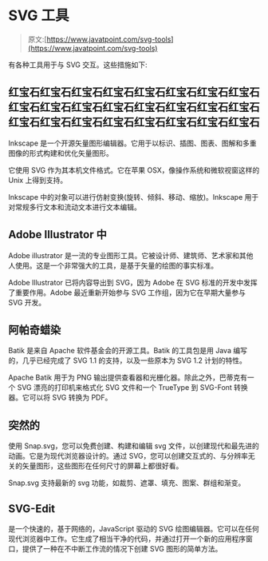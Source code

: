 # SVG 工具

> 原文:[https://www.javatpoint.com/svg-tools](https://www.javatpoint.com/svg-tools)

有各种工具用于与 SVG 交互。这些措施如下:

## 红宝石红宝石红宝石红宝石红宝石红宝石红宝石红宝石红宝石红宝石红宝石红宝石红宝石红宝石红宝石红宝石红宝石红宝石红宝石红宝石红宝石红宝石红宝石红宝石

Inkscape 是一个开源矢量图形编辑器。它用于以标识、插图、图表、图解和多重图像的形式构建和优化矢量图形。

它使用 SVG 作为其本机文件格式。它在苹果 OSX，像操作系统和微软视窗这样的 Unix 上得到支持。

Inkscape 中的对象可以进行仿射变换(旋转、倾斜、移动、缩放)。Inkscape 用于对常规多行文本和流动文本进行文本编辑。

## Adobe Illustrator 中

Adobe illustrator 是一流的专业图形工具。它被设计师、建筑师、艺术家和其他人使用。这是一个非常强大的工具，是基于矢量的绘图的事实标准。

Adobe Illustrator 已将内容导出到 SVG，因为 Adobe 在 SVG 标准的开发中发挥了重要作用。Adobe 最近重新开始参与 SVG 工作组，因为它在早期大量参与 SVG 开发。

## 阿帕奇蜡染

Batik 是来自 Apache 软件基金会的开源工具。Batik 的工具包是用 Java 编写的，几乎已经完成了 SVG 1.1 的支持，以及一些原本为 SVG 1.2 计划的特性。

Apache Batik 用于为 PNG 输出提供查看器和光栅化器。除此之外，巴蒂克有一个 SVG 漂亮的打印机来格式化 SVG 文件和一个 TrueType 到 SVG-Font 转换器。它可以将 SVG 转换为 PDF。

## 突然的

使用 Snap.svg，您可以免费创建、构建和编辑 svg 文件，以创建现代和最先进的动画。它是为现代浏览器设计的。通过 SVG，您可以创建交互式的、与分辨率无关的矢量图形，这些图形在任何尺寸的屏幕上都很好看。

Snap.svg 支持最新的 svg 功能，如裁剪、遮罩、填充、图案、群组和渐变。

## SVG-Edit

是一个快速的，基于网络的，JavaScript 驱动的 SVG 绘图编辑器。它可以在任何现代浏览器中工作。它生成了相当干净的代码，并通过打开一个新的应用程序窗口，提供了一种在不中断工作流的情况下创建 SVG 图形的简单方法。
